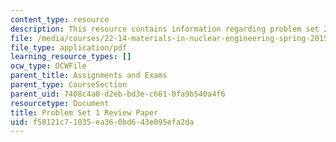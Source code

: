 ```yaml
---
content_type: resource
description: This resource contains information regarding problem set 2.
file: /media/courses/22-14-materials-in-nuclear-engineering-spring-2015/f58121c71035ea360bd643e095efa2da_MIT22_14S15_Pset2.pdf
file_type: application/pdf
learning_resource_types: []
ocw_type: OCWFile
parent_title: Assignments and Exams
parent_type: CourseSection
parent_uid: 7408c4a0-d2eb-bd3e-c661-0fa9b540a4f6
resourcetype: Document
title: Problem Set 1 Review Paper
uid: f58121c7-1035-ea36-0bd6-43e095efa2da
---
```


